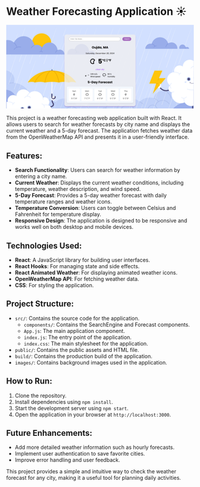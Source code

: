 # Weather Forecasting Application ☀️

![Weather App Screenshot](images/Capture.png)

This project is a weather forecasting web application built with React. It allows users to search for weather forecasts by city name and displays the current weather and a 5-day forecast. The application fetches weather data from the OpenWeatherMap API and presents it in a user-friendly interface.

## Features:
- **Search Functionality**: Users can search for weather information by entering a city name.
- **Current Weather**: Displays the current weather conditions, including temperature, weather description, and wind speed.
- **5-Day Forecast**: Provides a 5-day weather forecast with daily temperature ranges and weather icons.
- **Temperature Conversion**: Users can toggle between Celsius and Fahrenheit for temperature display.
- **Responsive Design**: The application is designed to be responsive and works well on both desktop and mobile devices.

## Technologies Used:
- **React**: A JavaScript library for building user interfaces.
- **React Hooks**: For managing state and side effects.
- **React Animated Weather**: For displaying animated weather icons.
- **OpenWeatherMap API**: For fetching weather data.
- **CSS**: For styling the application.

## Project Structure:
- `src/`: Contains the source code for the application.
  - `components/`: Contains the SearchEngine and Forecast components.
  - `App.js`: The main application component.
  - `index.js`: The entry point of the application.
  - `index.css`: The main stylesheet for the application.
- `public/`: Contains the public assets and HTML file.
- `build/`: Contains the production build of the application.
- `images/`: Contains background images used in the application.

## How to Run:
1. Clone the repository.
2. Install dependencies using `npm install`.
3. Start the development server using `npm start`.
4. Open the application in your browser at `http://localhost:3000`.

## Future Enhancements:
- Add more detailed weather information such as hourly forecasts.
- Implement user authentication to save favorite cities.
- Improve error handling and user feedback.

This project provides a simple and intuitive way to check the weather forecast for any city, making it a useful tool for planning daily activities.

